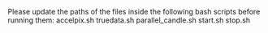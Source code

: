 Please update the paths of the files inside the following bash scripts before running them:
accelpix.sh
truedata.sh
parallel_candle.sh
start.sh
stop.sh
